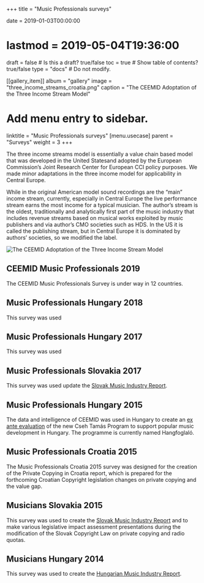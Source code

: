 +++
title = "Music Professionals surveys"

date = 2019-01-03T00:00:00
# lastmod = 2019-05-04T19:36:00

draft = false  # Is this a draft? true/false
toc = true  # Show table of contents? true/false
type = "docs"  # Do not modify.

[[gallery_item]]
album = "gallery"
image = "three_income_streams_croatia.png"
caption = "The CEEMID Adoptation of the Three Income Stream Model"


# Add menu entry to sidebar.
linktitle = "Music Professionals surveys"
[menu.usecase]
  parent = "Surveys"
  weight = 3
+++

The three income streams model is essentially a value chain based model that was developed in the United Statesand adopted by the European Commission’s Joint Research Center for European CCI policy purposes. We made minor adaptations in the three income model for applicability in Central Europe. 

While in the original American model sound recordings are the “main” income stream, currently, especially in Central Europe the live performance stream earns the most income for a typical musician. The author’s stream is the oldest, traditionally and analytically first part of the music industry that includes revenue streams based on musical works exploited by music publishers and via author’s CMO societies such as HDS. In the US it is called the publishing stream, but in Central Europe it is dominated by authors’ societies, so we modified the label.

![The CEEMID Adoptation of the Three Income Stream Model](img/three_income_streams_croatia.png)

## CEEMID Music Professionals 2019

The CEEMID Music Professionals Survey is under way in 12 countries.


## Music Professionals Hungary 2018

This survey was used 

## Music Professionals Hungary 2017


This survey was used 

## Music Professionals Slovakia 2017

This survey was used  update the [Slovak Music Industry Report](https://danielantal.eu/publication/slovak_music_industry_2019/).

## Music Professionals Hungary 2015

The data and intelligence of CEEMID was used in Hungary to create an [ex ante evaluation](https://danielantal.eu/post/cstp_15/) of the new Cseh Tamás Program to support popular music development in Hungary. The programme is currently named Hangfoglaló.

## Music Professionals Croatia 2015

The Music Professionals Croatia 2015 survey was designed for the creation of the Private Copying in Croatia report, which is prepared for the forthcoming Croatian Copyright legislation changes on private copying and the value gap.  

## Musicians Slovakia 2015

This survey was used  to create the [Slovak Music Industry Report](https://danielantal.eu/publication/slovak_music_industry_2019/) and to make various legislative impact assessment presentations during the modification of the Slovak Copyright Law on private copying and radio quotas.

## Musicians Hungary 2014

This survey was used  to create the [Hungarian Music Industry Report](https://danielantal.eu/publication/hungary_music_industry_2014/).





